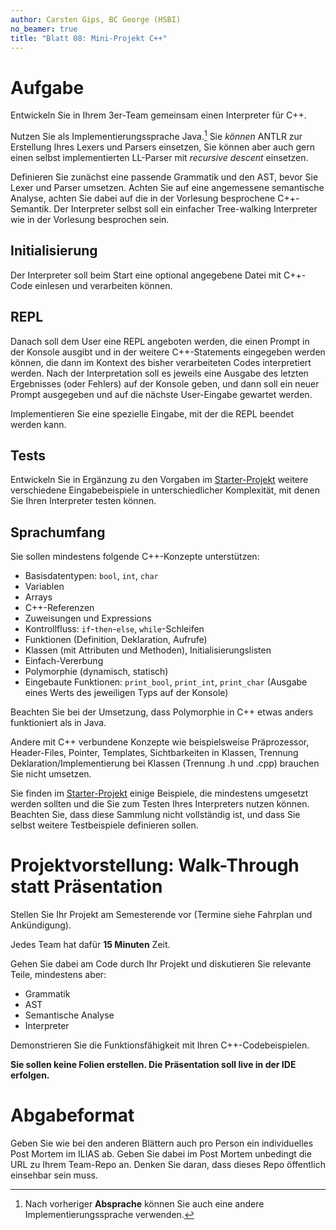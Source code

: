 ```yaml
---
author: Carsten Gips, BC George (HSBI)
no_beamer: true
title: "Blatt 08: Mini-Projekt C++"
---
```


# Aufgabe

Entwickeln Sie in Ihrem 3er-Team gemeinsam einen Interpreter für C++.

Nutzen Sie als Implementierungssprache Java.[^1] Sie *können* ANTLR zur Erstellung
Ihres Lexers und Parsers einsetzen, Sie können aber auch gern einen selbst
implementierten LL-Parser mit *recursive descent* einsetzen.

Definieren Sie zunächst eine passende Grammatik und den AST, bevor Sie Lexer und
Parser umsetzen. Achten Sie auf eine angemessene semantische Analyse, achten Sie
dabei auf die in der Vorlesung besprochene C++-Semantik. Der Interpreter selbst soll
ein einfacher Tree-walking Interpreter wie in der Vorlesung besprochen sein.

## Initialisierung

Der Interpreter soll beim Start eine optional angegebene Datei mit C++-Code einlesen
und verarbeiten können.

## REPL

Danach soll dem User eine REPL angeboten werden, die einen Prompt in der Konsole
ausgibt und in der weitere C++-Statements eingegeben werden können, die dann im
Kontext des bisher verarbeiteten Codes interpretiert werden. Nach der Interpretation
soll es jeweils eine Ausgabe des letzten Ergebnisses (oder Fehlers) auf der Konsole
geben, und dann soll ein neuer Prompt ausgegeben und auf die nächste User-Eingabe
gewartet werden.

Implementieren Sie eine spezielle Eingabe, mit der die REPL beendet werden kann.

## Tests

Entwickeln Sie in Ergänzung zu den Vorgaben im
[Starter-Projekt](https://github.com/Compiler-CampusMinden/student-support-code-template/tree/master/src/main/resources/cpp)
weitere verschiedene Eingabebeispiele in unterschiedlicher Komplexität, mit denen
Sie Ihren Interpreter testen können.

## Sprachumfang

Sie sollen mindestens folgende C++-Konzepte unterstützen:

-   Basisdatentypen: `bool`, `int`, `char`
-   Variablen
-   Arrays
-   C++-Referenzen
-   Zuweisungen und Expressions
-   Kontrollfluss: `if`-`then`-`else`, `while`-Schleifen
-   Funktionen (Definition, Deklaration, Aufrufe)
-   Klassen (mit Attributen und Methoden), Initialisierungslisten
-   Einfach-Vererbung
-   Polymorphie (dynamisch, statisch)
-   Eingebaute Funktionen: `print_bool`, `print_int`, `print_char` (Ausgabe eines
    Werts des jeweiligen Typs auf der Konsole)

Beachten Sie bei der Umsetzung, dass Polymorphie in C++ etwas anders funktioniert
als in Java.

Andere mit C++ verbundene Konzepte wie beispielsweise Präprozessor, Header-Files,
Pointer, Templates, Sichtbarkeiten in Klassen, Trennung Deklaration/Implementierung
bei Klassen (Trennung .h und .cpp) brauchen Sie nicht umsetzen.

Sie finden im
[Starter-Projekt](https://github.com/Compiler-CampusMinden/student-support-code-template/tree/master/src/main/resources/cpp)
einige Beispiele, die mindestens umgesetzt werden sollten und die Sie zum Testen
Ihres Interpreters nutzen können. Beachten Sie, dass diese Sammlung nicht
vollständig ist, und dass Sie selbst weitere Testbeispiele definieren sollen.

# Projektvorstellung: Walk-Through statt Präsentation

Stellen Sie Ihr Projekt am Semesterende vor (Termine siehe Fahrplan und
Ankündigung).

Jedes Team hat dafür **15 Minuten** Zeit.

Gehen Sie dabei am Code durch Ihr Projekt und diskutieren Sie relevante Teile,
mindestens aber:

-   Grammatik
-   AST
-   Semantische Analyse
-   Interpreter

Demonstrieren Sie die Funktionsfähigkeit mit Ihren C++-Codebeispielen.

**Sie sollen keine Folien erstellen. Die Präsentation soll live in der IDE
erfolgen.**

# Abgabeformat

Geben Sie wie bei den anderen Blättern auch pro Person ein individuelles Post Mortem
im ILIAS ab. Geben Sie dabei im Post Mortem unbedingt die URL zu Ihrem Team-Repo an.
Denken Sie daran, dass dieses Repo öffentlich einsehbar sein muss.

[^1]: Nach vorheriger **Absprache** können Sie auch eine andere
    Implementierungssprache verwenden.
